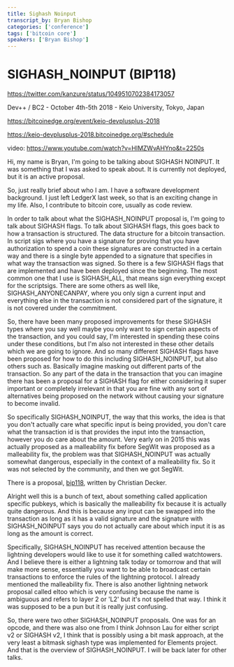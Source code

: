 ```yaml
---
title: Sighash Noinput
transcript_by: Bryan Bishop
categories: ['conference']
tags: ['bitcoin core']
speakers: ['Bryan Bishop']
---
```


# SIGHASH_NOINPUT (BIP118)

<https://twitter.com/kanzure/status/1049510702384173057>


Dev++ / BC2 - October 4th-5th 2018 - Keio University, Tokyo, Japan

<https://bitcoinedge.org/event/keio-devplusplus-2018>

<https://keio-devplusplus-2018.bitcoinedge.org/#schedule>

video: <https://www.youtube.com/watch?v=HlMZWvAHYno&t=2250s>

Hi, my name is Bryan, I'm going to be talking about SIGHASH NOINPUT. It was something that I was asked to speak about. It is currently not deployed, but it is an active proposal.

So, just really brief about who I am. I have a software development background. I just left LedgerX last week, so that is an exciting change in my life. Also, I contribute to bitcoin core, usually as code review.

In order to talk about what the SIGHASH_NOINPUT proposal is, I'm going to talk about SIGHASH flags. To talk about SIGHASH flags, this goes back to how a transaction is structured. The data structure for a bitcoin transaction. In script sigs where you have a signature for proving that you have authorization to spend a coin these signatures are constructed in a certain way and there is a single byte appended to a signature that specifies in what way the transaction was signed. So there is a few SIGHASH flags that are implemented and have been deployed since the beginning. The most common one that I use is SIGHASH_ALL, that means sign everything except for the scriptsigs. There are some others as well like, SIGHASH_ANYONECANPAY, where you only sign a current input and everything else in the transaction is not considered part of the signature, it is not covered under the commitment.

So, there have been many proposed improvements for these SIGHASH types where you say well maybe you only want to sign certain aspects of the transaction, and you could say, I'm interested in spending these coins under these conditions, but I'm also not interested in these other details which we are going to ignore. And so many different SIGHASH flags have been proposed for how to do this including SIGHASH_NOINPUT, but also others such as. Basically imagine masking out different parts of the transaction. So any part of the data in the transaction that you can imagine there has been a proposal for a SIGHASH flag for either considering it super important or completely irrelevant in that you are fine with any sort of alternatives being proposed on the network without causing your signature to become invalid.

So specifically SIGHASH_NOINPUT, the way that this works, the idea is that you don't actually care what specific input is being provided, you don't care what the transaction id is that provides the input into the transaction, however you do care about the amount. Very early on in 2015 this was actually proposed as a malleability fix before SegWit was proposed as a malleability fix, the problem was that SIGHASH_NOINPUT was actually somewhat dangerous, especially in the context of a malleability fix. So it was not selected by the community, and then we got SegWit.

There is a proposal, [bip118](https://github.com/bitcoin/bips/blob/master/bip-0118.mediawiki), written by Christian Decker.

Alright well this is a bunch of text, about something called application specific pubkeys, which is basically the malleability fix because it is actually quite dangerous. And this is because any input can be swapped into the transaction as long as it has a valid signature and the signature with SIGHASH_NOINPUT says you do not actually care about which input it is as long as the amount is correct.

Specifically, SIGHASH_NOINPUT has received attention because the lightning developers would like to use it for something called watchtowers. And I believe there is either a lightning talk today or tomorrow and that will make more sense, essentially you want to be able to broadcast certain transactions to enforce the rules of the lightning protocol. I already mentioned the malleability fix. There is also another lightning network proposal called eltoo which is very confusing because the name is ambiguous and refers to layer 2 or 'L2' but it's not spelled that way. I think it was supposed to be a pun but it is really just confusing.

So, there were two other SIGHASH_NOINPUT proposals. One was for an opcode, and there was also one from I think Johnson Lau for either script v2 or SIGHASH v2, I think that is possibly using a bit mask approach, at the very least a bitmask sighash type was implemented for Elements project. And that is the overview of SIGHASH_NOINPUT. I will be back later for other talks.
